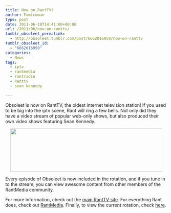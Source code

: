 ```yaml
---
title: Now on RantTV!
author: Famicoman
type: post
date: 2011-06-18T14:41:00+00:00
url: /2011/06/now-on-ranttv/
tumblr_obsoleet_permalink:
  - http://obsoleet.tumblr.com/post/6662016950/now-on-ranttv
tumblr_obsoleet_id:
  - "6662016950"
categories:
  - News
tags:
  - iptv
  - rantmedia
  - rantradio
  - Ranttv
  - sean kennedy

---
```

Obsoleet is now on RantTV, the oldest internet television station! If you used to be big into the iptv scene, Rant will ring a few bells. Not only did they have a video stream of popular web-only shows, but also produced their own video shows featuring Sean Kennedy.

<p style="text-align: center;">
  <a href="/images/uploads/2011/06/tumblr_ln00yy2BwL1qbxpby.jpg"><img class="alignnone size-full wp-image-168" title="tumblr_ln00yy2BwL1qbxpby" src="/images/uploads/2011/06/tumblr_ln00yy2BwL1qbxpby.jpg" alt="" width="475" height="135" srcset="https://obsoleet.com/wp-content/uploads/2011/06/tumblr_ln00yy2BwL1qbxpby.jpg 475w, https://obsoleet.com/wp-content/uploads/2011/06/tumblr_ln00yy2BwL1qbxpby-300x85.jpg 300w" sizes="(max-width: 475px) 100vw, 475px" /></a>
</p>

Every episode of Obsoleet is now included in the rotation, and if you tune in to the stream, you can view awesome content from other members of the RantMedia community.

For more information, check out the [main RantTV site][1]. For everything Rant does, check out [RantMedia][2]. Finally, to view the current rotation, check [here][3].

 [1]: http://www.rantmedia.ca/ranttv/
 [2]: http://www.rantmedia.ca
 [3]: http://smf.rantradio.com/index.php?topic=3234
